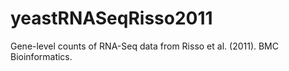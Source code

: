 # yeastRNASeqRisso2011

Gene-level counts of RNA-Seq data from Risso et al. (2011). BMC Bioinformatics.
